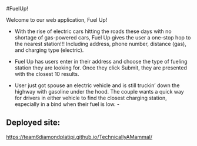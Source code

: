 #FuelUp!

Welcome to our web application, Fuel Up! 

- With the rise of electric cars hitting the roads these days with no shortage of gas-powered cars, Fuel Up gives the user a one-stop hop to the nearest station!!! Including address, phone number, distance (gas), and charging type (electric).

- Fuel Up has users enter in their address and choose the type of fueling station they are looking for. Once they click Submit, they are presented with the closest 10 results.

- User just got spouse an electric vehicle and is still truckin’ down the highway with gasoline under the hood. The couple wants a quick way for drivers in either vehicle to find the closest charging station, especially in a bind when their fuel is low. - 


 ## Deployed site: 
 https://team6diamondplatipi.github.io/TechnicallyAMammal/ 
 
 
##


 
 




